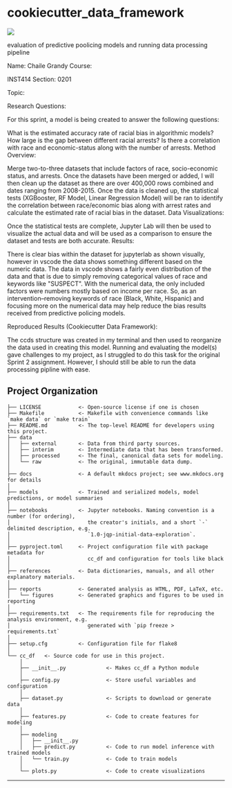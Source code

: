 # cookiecutter_data_framework

<a target="_blank" href="https://cookiecutter-data-science.drivendata.org/">
    <img src="https://img.shields.io/badge/CCDS-Project%20template-328F97?logo=cookiecutter" />
</a>

evaluation of predictive poolicing models and running data processing pipeline

Name: Chaile Grandy Course:

INST414 Section: 0201

Topic: 

Research Questions:

For this sprint, a model is being created to answer the following questions:

What is the estimated accuracy rate of racial bias in algorithmic models?
How large is the gap between different racial arrests?
Is there a correlation with race and economic-status along with the number of arrests.
Method Overview:

Merge two-to-three datasets that include factors of race, socio-economic status, and arrests.
Once the datasets have been merged or added, I will then clean up the dataset as there are over 400,000 rows combined and dates ranging from 2008-2015.
Once the data is cleaned up, the statistical tests (XGBooster, RF Model, Linear Regression Model) will be ran to identify the correlation between race/economic bias along with arrest rates and calculate the estimated rate of racial bias in the dataset.
Data Visualizations:

Once the statistical tests are complete, Jupyter Lab will then be used to visualize the actual data and will be used as a comparison to ensure the dataset and tests are both accurate.
Results:

There is clear bias within the dataset for jupyterlab as shown visually, however in vscode the data shows something different based on the numeric data. The data in vscode shows a fairly even distribution of the data and that is due to simply removing categorical values of race and keywords like "SUSPECT". With the numerical data, the only included factors were numbers mostly based on income per race. So, as an intervention–removing keywords of race (Black, White, Hispanic) and focusing more on the numerical data may help reduce the bias results received from predictive policing models.

Reproduced Results (Cookiecutter Data Framework):

The ccds structure was created in my terminal and then used to reorganize the data used in creating this model. Running and evaluating the model(s) gave challenges to my project, as I struggled to do this task for the original Sprint 2 assignment. However, I should still be able to run the data processing pipline with ease.

## Project Organization

```
├── LICENSE            <- Open-source license if one is chosen
├── Makefile           <- Makefile with convenience commands like `make data` or `make train`
├── README.md          <- The top-level README for developers using this project.
├── data
│   ├── external       <- Data from third party sources.
│   ├── interim        <- Intermediate data that has been transformed.
│   ├── processed      <- The final, canonical data sets for modeling.
│   └── raw            <- The original, immutable data dump.
│
├── docs               <- A default mkdocs project; see www.mkdocs.org for details
│
├── models             <- Trained and serialized models, model predictions, or model summaries
│
├── notebooks          <- Jupyter notebooks. Naming convention is a number (for ordering),
│                         the creator's initials, and a short `-` delimited description, e.g.
│                         `1.0-jqp-initial-data-exploration`.
│
├── pyproject.toml     <- Project configuration file with package metadata for 
│                         cc_df and configuration for tools like black
│
├── references         <- Data dictionaries, manuals, and all other explanatory materials.
│
├── reports            <- Generated analysis as HTML, PDF, LaTeX, etc.
│   └── figures        <- Generated graphics and figures to be used in reporting
│
├── requirements.txt   <- The requirements file for reproducing the analysis environment, e.g.
│                         generated with `pip freeze > requirements.txt`
│
├── setup.cfg          <- Configuration file for flake8
│
└── cc_df   <- Source code for use in this project.
    │
    ├── __init__.py             <- Makes cc_df a Python module
    │
    ├── config.py               <- Store useful variables and configuration
    │
    ├── dataset.py              <- Scripts to download or generate data
    │
    ├── features.py             <- Code to create features for modeling
    │
    ├── modeling                
    │   ├── __init__.py 
    │   ├── predict.py          <- Code to run model inference with trained models          
    │   └── train.py            <- Code to train models
    │
    └── plots.py                <- Code to create visualizations
```

--------

